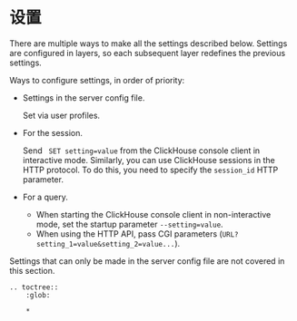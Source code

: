 <a name="settings"></a>

# 设置

There are multiple ways to make all the settings described below.
Settings are configured in layers, so each subsequent layer redefines the previous settings.

Ways to configure settings, in order of priority:

- Settings in the server config file.

   Set via user profiles.

- For the session.

   Send ` SET setting=value` from the ClickHouse console client in interactive mode.
Similarly, you can use ClickHouse sessions in the HTTP protocol. To do this, you need to specify the `session_id` HTTP parameter.

- For a query.
   - When starting the ClickHouse console client in non-interactive mode, set the startup parameter `--setting=value`.
   - When using the HTTP API, pass CGI parameters (`URL?setting_1=value&setting_2=value...`).

Settings that can only be made in the server config file are not covered in this section.

```eval_rst
.. toctree::
    :glob:

    *
```

